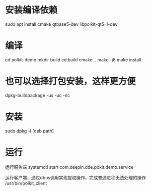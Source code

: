 # 安装编译依赖
sudo apt install cmake qtbase5-dev libpolkit-qt5-1-dev

# 编译
cd polkit-demo
mkdir build
cd build
cmake ..
make -j8
make install

# 也可以选择打包安装，这样更方便
dpkg-buildpackage -us -uc -nc

# 安装
sudo dpkg -i [deb path]

# 运行
运行服务端
systemctl start com.deepin.dde.pokit.demo.service

运行客户端，通过dbus调用实现提权操作，完成普通进程无法处理的操作
/usr/bin/polkit_client

